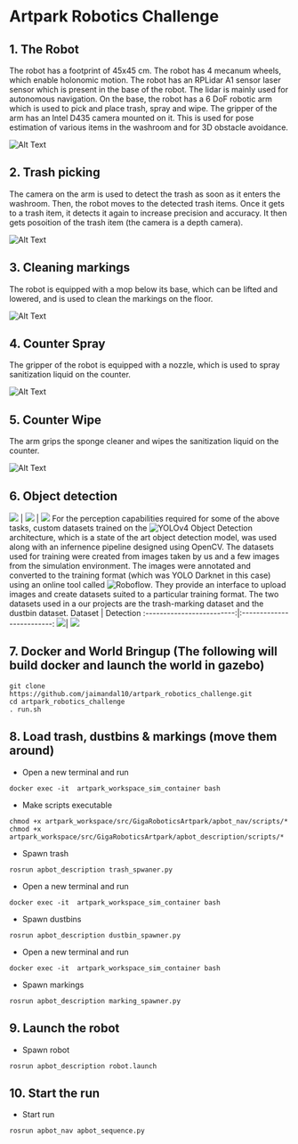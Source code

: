 # Artpark Robotics Challenge

## 1. The Robot
The robot has a footprint of 45x45 cm. The robot has 4 mecanum wheels, which enable holonomic motion. The robot has an RPLidar A1 sensor laser sensor which is present in the base of the robot. The lidar is mainly used for autonomous navigation. On the base, the robot has a 6 DoF robotic arm which is used to pick and place trash, spray and wipe. The gripper of the arm has an Intel D435 camera mounted on it. This is used for pose estimation of various items in the washroom and for 3D obstacle avoidance.

![Alt Text](https://github.com/jaimandal10/artpark_robotics_challenge/blob/main/media/apbot.png)

## 2. Trash picking
The camera on the arm is used to detect the trash as soon as it enters the washroom. Then, the robot moves to the detected trash items. Once it gets to a trash item, it detects it again to increase precision and accuracy. It then gets posoition of the trash item (the camera is a depth camera).

![Alt Text](https://github.com/jaimandal10/artpark_robotics_challenge/blob/main/media/trash_picking.gif)


## 3. Cleaning markings
The robot is equipped with a mop below its base, which can be lifted and lowered, and is used to clean the markings on the floor.

![Alt Text](https://github.com/jaimandal10/artpark_robotics_challenge/blob/main/media/marking_cleaning.gif)


## 4. Counter Spray
The gripper of the robot is equipped with a nozzle, which is used to spray sanitization liquid on the counter.

![Alt Text](https://github.com/jaimandal10/artpark_robotics_challenge/blob/main/media/spray.gif)


## 5. Counter Wipe
The arm grips the sponge cleaner and wipes the sanitization liquid on the counter.

![Alt Text](https://github.com/jaimandal10/artpark_robotics_challenge/blob/main/media/wipe.gif)


## 6. Object detection
![](https://github.com/jaimandal10/artpark_robotics_challenge/blob/main/media/yolo.png) | ![](https://github.com/jaimandal10/artpark_robotics_challenge/blob/main/media/opencv.png) | ![](https://github.com/jaimandal10/artpark_robotics_challenge/blob/main/media/roboflow.png)
For the perception capabilities required for some of the above tasks, custom datasets trained on the ![YOLOv4](https://arxiv.org/abs/2004.10934) Object Detection architecture, which is a state of the art object detection model, was used along with an infernence pipeline designed using OpenCV. The datasets used for training were created from images taken by us and a few images from the simulation environment. The images were annotated and converted to the training format (which was YOLO Darknet in this case) using an online tool called ![Roboflow](https://docs.roboflow.com/). They provide an interface to upload images and create datasets suited to a particular training format. The two datasets used in a our projects are the trash-marking dataset and the dustbin dataset.
 Dataset            |  Detection
:-------------------------:|:-------------------------:
![](https://github.com/jaimandal10/artpark_robotics_challenge/blob/main/media/trash.png)|  ![](https://github.com/jaimandal10/artpark_robotics_challenge/blob/main/media/detection.jpeg)



## 7. Docker and World Bringup (The following will build docker and launch the world in gazebo)

```
git clone https://github.com/jaimandal10/artpark_robotics_challenge.git
cd artpark_robotics_challenge
. run.sh
```

## 8. Load trash, dustbins & markings (move them around)

* Open a new terminal and run
```
docker exec -it  artpark_workspace_sim_container bash
```

* Make scripts executable
```
chmod +x artpark_workspace/src/GigaRoboticsArtpark/apbot_nav/scripts/*
chmod +x artpark_workspace/src/GigaRoboticsArtpark/apbot_description/scripts/*
```

* Spawn trash
```
rosrun apbot_description trash_spwaner.py
```

* Open a new terminal and run
```
docker exec -it  artpark_workspace_sim_container bash
```

* Spawn dustbins
```
rosrun apbot_description dustbin_spawner.py
```

* Open a new terminal and run
```
docker exec -it  artpark_workspace_sim_container bash
```

* Spawn markings
```
rosrun apbot_description marking_spawner.py
```

## 9. Launch the robot

* Spawn robot
```
rosrun apbot_description robot.launch
```

## 10. Start the run

* Start run
```
rosrun apbot_nav apbot_sequence.py
```
